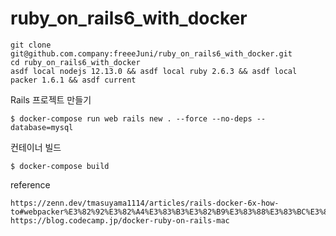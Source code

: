 # ruby_on_rails6_with_docker
```
git clone git@github.com.company:freeeJuni/ruby_on_rails6_with_docker.git
cd ruby_on_rails6_with_docker
asdf local nodejs 12.13.0 && asdf local ruby 2.6.3 && asdf local packer 1.6.1 && asdf current
```

Rails 프로젝트 만들기
```
$ docker-compose run web rails new . --force --no-deps --database=mysql
```
컨테이너 빌드
```
$ docker-compose build
```

reference
```
https://zenn.dev/tmasuyama1114/articles/rails-docker-6x-how-to#webpacker%E3%82%92%E3%82%A4%E3%83%B3%E3%82%B9%E3%83%88%E3%83%BC%E3%83%AB
https://blog.codecamp.jp/docker-ruby-on-rails-mac
```
